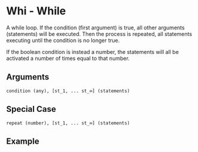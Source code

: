 # Whi - While

A while loop. If the condition (first argument) is true, all other arguments (statements) will be executed. Then the process is repeated, all statements executing until the condition is no longer true.

If the boolean condition is instead a number, the statements will all be activated a number of times equal to that number. 

## Arguments

```condition (any), [st_1, ... st_∞] (statements)```

## Special Case

```repeat (number), [st_1, ... st_∞] (statements)```

## Example
<editor :code='`
While Example
by Milo Jacobs\n
was var one.
whi les var 10:
pri var.
was var add var one...\n
whi 10.
pri 10.
.
`' 
:code-wordier="`
While Example
by Milo Jacobs\n
Was var one?
While it was less, that var, than 10:
I print the var.
After then was var add var to one...\n
While I'm still 10 years old,
I'll practice soccer for 10 hours a day!
`"
output-method='console'></editor>